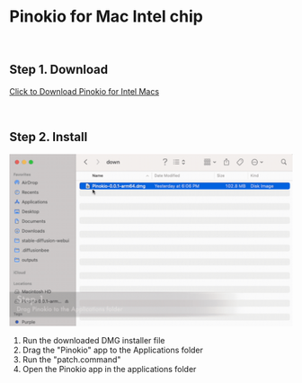 # Pinokio for Mac Intel chip

<br>

## Step 1. Download

<a href="https://github.com/pinokiocomputer/pinokio/releases/download/0.1.25/Pinokio-0.1.25.dmg" class='btn'>Click to Download Pinokio for Intel Macs</a>

<br>

## Step 2. Install

![macinstall.gif](macinstall.gif)

1. Run the downloaded DMG installer file
2. Drag the "Pinokio" app to the Applications folder
3. Run the "patch.command"
4. Open the Pinokio app in the applications folder
